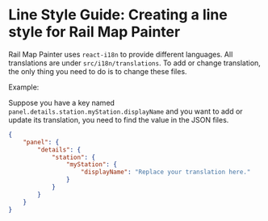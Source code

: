 # Line Style Guide: Creating a line style for Rail Map Painter

Rail Map Painter uses `react-i18n` to provide different languages. All translations are under `src/i18n/translations`. To add or change translation, the only thing you need to do is to change these files.

Example:

Suppose you have a key named `panel.details.station.myStation.displayName` and you want to add or update its translation, you need to find the value in the JSON files.

```json
{
    "panel": {
        "details": {
            "station": {
                "myStation": {
                    "displayName": "Replace your translation here."
                }
            }
        }
    }
}
```
